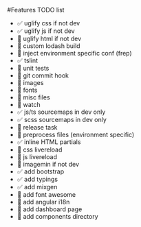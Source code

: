 #Features TODO list
* :white_check_mark: uglify css if not dev
* :white_check_mark: uglify js if not dev
* :red_circle: uglify html if not dev
* :red_circle: custom lodash build
* :red_circle: inject environment specific conf (frep)
* :white_check_mark: tslint
* :red_circle: unit tests
* :red_circle: git commit hook
* :red_circle: images
* :red_circle: fonts
* :red_circle: misc files
* :red_circle: watch
* :white_check_mark: js/ts sourcemaps in dev only
* :white_check_mark: scss sourcemaps in dev only
* :red_circle: release task 
* :red_circle: preprocess files (environment specific)
* :white_check_mark: inline HTML partials
* :red_circle: css livereload
* :red_circle: js livereload
* :red_circle: imagemin if not dev
* :white_check_mark: add bootstrap
* :white_check_mark: add typings
* :white_check_mark: add mixgen
* :red_circle: add font awesome
* :red_circle: add angular i18n
* :red_circle: add dashboard page
* :red_circle: add components directory

